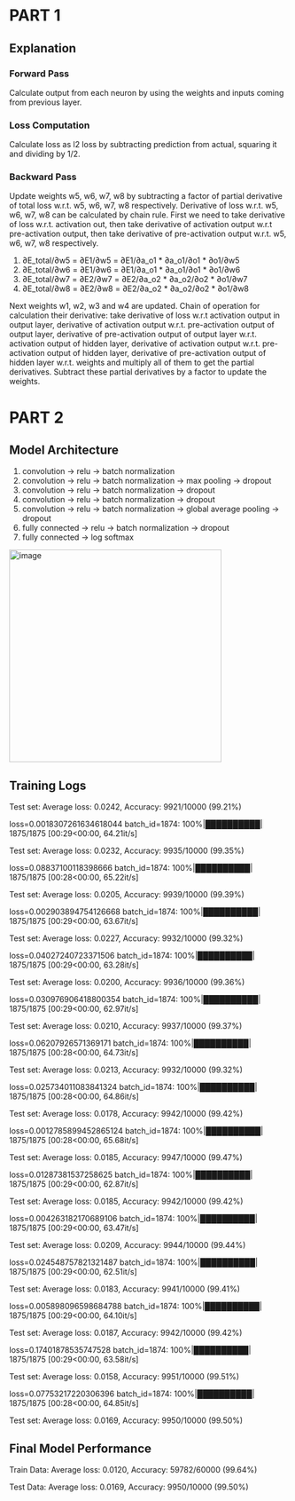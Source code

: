 # PART 1

## Explanation
### Forward Pass

Calculate output from each neuron by using the weights and inputs coming from previous layer.

### Loss Computation

Calculate loss as l2 loss by subtracting prediction from actual, squaring it and dividing by 1/2.

### Backward Pass 

Update weights w5, w6, w7, w8 by subtracting a factor of partial derivative of total loss w.r.t. w5, w6, w7, w8 respectively.
Derivative of loss w.r.t. w5, w6, w7, w8 can be calculated by chain rule. First we need to take derivative of loss w.r.t. activation out, then take derivative of activation output w.r.t pre-activation output, then take derivative of pre-activation output w.r.t. w5, w6, w7, w8 respectively.
1. ∂E_total/∂w5 = ∂E1/∂w5 = ∂E1/∂a_o1 * ∂a_o1/∂o1 * ∂o1/∂w5
2. ∂E_total/∂w6 = ∂E1/∂w6 = ∂E1/∂a_o1 * ∂a_o1/∂o1 * ∂o1/∂w6
3. ∂E_total/∂w7 = ∂E2/∂w7 = ∂E2/∂a_o2 * ∂a_o2/∂o2 * ∂o1/∂w7
4. ∂E_total/∂w8 = ∂E2/∂w8 = ∂E2/∂a_o2 * ∂a_o2/∂o2 * ∂o1/∂w8 

Next weights w1, w2, w3 and w4 are updated. Chain of operation for calculation their derivative: take derivative of loss w.r.t activation output in output layer, derivative of activation output w.r.t. pre-activation output of output layer, derivative of pre-activation output of output layer w.r.t. activation output of hidden layer, derivative of activation output w.r.t. pre-activation output of hidden layer, derivative of pre-activation output of hidden layer w.r.t. weights and multiply all of them to get the partial derivatives. Subtract these partial derivatives by a factor to update the weights.





# PART 2

## Model Architecture
1. convolution -> relu -> batch normalization
2. convolution -> relu -> batch normalization -> max pooling -> dropout
3. convolution -> relu -> batch normalization -> dropout
4. convolution -> relu -> batch normalization -> dropout
5. convolution -> relu -> batch normalization -> global average pooling -> dropout
6. fully connected -> relu -> batch normalization -> dropout
7. fully connected -> log softmax

<img width="383" alt="image" src="https://user-images.githubusercontent.com/21367838/212446357-5eb200fe-4af3-43fc-981c-001e6876f215.png">


## Training Logs

Test set: Average loss: 0.0242, Accuracy: 9921/10000 (99.21%)

loss=0.0018307261634618044 batch_id=1874: 100%|██████████| 1875/1875 [00:29<00:00, 64.21it/s]

Test set: Average loss: 0.0232, Accuracy: 9935/10000 (99.35%)

loss=0.08837100118398666 batch_id=1874: 100%|██████████| 1875/1875 [00:28<00:00, 65.22it/s]

Test set: Average loss: 0.0205, Accuracy: 9939/10000 (99.39%)

loss=0.002903894754126668 batch_id=1874: 100%|██████████| 1875/1875 [00:29<00:00, 63.67it/s]

Test set: Average loss: 0.0227, Accuracy: 9932/10000 (99.32%)

loss=0.04027240723371506 batch_id=1874: 100%|██████████| 1875/1875 [00:29<00:00, 63.28it/s]

Test set: Average loss: 0.0200, Accuracy: 9936/10000 (99.36%)

loss=0.030976906418800354 batch_id=1874: 100%|██████████| 1875/1875 [00:29<00:00, 62.97it/s]

Test set: Average loss: 0.0210, Accuracy: 9937/10000 (99.37%)

loss=0.06207926571369171 batch_id=1874: 100%|██████████| 1875/1875 [00:28<00:00, 64.73it/s]

Test set: Average loss: 0.0213, Accuracy: 9932/10000 (99.32%)

loss=0.025734011083841324 batch_id=1874: 100%|██████████| 1875/1875 [00:28<00:00, 64.86it/s]

Test set: Average loss: 0.0178, Accuracy: 9942/10000 (99.42%)

loss=0.0012785899452865124 batch_id=1874: 100%|██████████| 1875/1875 [00:28<00:00, 65.68it/s]

Test set: Average loss: 0.0185, Accuracy: 9947/10000 (99.47%)

loss=0.01287381537258625 batch_id=1874: 100%|██████████| 1875/1875 [00:29<00:00, 62.87it/s]

Test set: Average loss: 0.0185, Accuracy: 9942/10000 (99.42%)

loss=0.004263182170689106 batch_id=1874: 100%|██████████| 1875/1875 [00:29<00:00, 63.47it/s]

Test set: Average loss: 0.0209, Accuracy: 9944/10000 (99.44%)

loss=0.024548757821321487 batch_id=1874: 100%|██████████| 1875/1875 [00:29<00:00, 62.51it/s]

Test set: Average loss: 0.0183, Accuracy: 9941/10000 (99.41%)

loss=0.005898096598684788 batch_id=1874: 100%|██████████| 1875/1875 [00:29<00:00, 64.10it/s]

Test set: Average loss: 0.0187, Accuracy: 9942/10000 (99.42%)

loss=0.17401878535747528 batch_id=1874: 100%|██████████| 1875/1875 [00:29<00:00, 63.58it/s]

Test set: Average loss: 0.0158, Accuracy: 9951/10000 (99.51%)

loss=0.07753217220306396 batch_id=1874: 100%|██████████| 1875/1875 [00:28<00:00, 64.85it/s]

Test set: Average loss: 0.0169, Accuracy: 9950/10000 (99.50%)


## Final Model Performance

Train Data: Average loss: 0.0120, Accuracy: 59782/60000 (99.64%)

Test Data: Average loss: 0.0169, Accuracy: 9950/10000 (99.50%)

